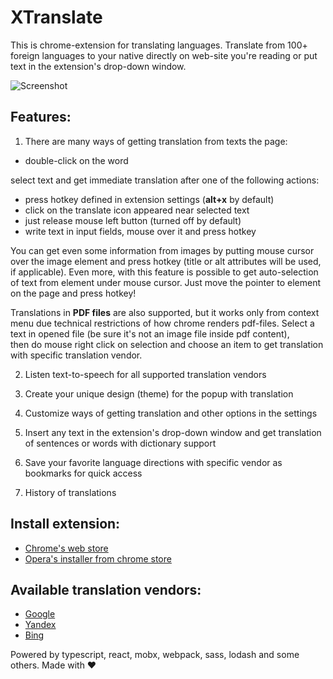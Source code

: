 XTranslate
==========
This is chrome-extension for translating languages.
Translate from 100+ foreign languages to your native directly on web-site you're reading or 
put text in the extension's drop-down window.

![Screenshot](https://github.com/ixrock/XTranslate/blob/master/screenshots/Untitled-1.jpg?raw=true)

Features:
-----------
1) There are many ways of getting translation from texts the page:
- double-click on the word

select text and get immediate translation after one of the following actions:
- press hotkey defined in extension settings (**alt+x** by default)
- click on the translate icon appeared near selected text
- just release mouse left button (turned off by default)
- write text in input fields, mouse over it and press hotkey

You can get even some information from images by putting mouse cursor over the image element and 
press hotkey (title or alt attributes will be used, if applicable).
Even more, with this feature is possible to get auto-selection of text from element under mouse cursor.
Just move the pointer to element on the page and press hotkey!

Translations in **PDF files** are also supported, but it works only from context menu due technical restrictions of how chrome renders pdf-files.
Select a text in opened file (be sure it's not an image file inside pdf content),  
then do mouse right click on selection and choose an item to get translation with specific translation vendor.

2) Listen text-to-speech for all supported translation vendors

3) Create your unique design (theme) for the popup with translation

4) Customize ways of getting translation and other options in the settings

5) Insert any text in the extension's drop-down window and get translation of sentences or words with dictionary support

6) Save your favorite language directions with specific vendor as bookmarks for quick access

7) History of translations

Install extension:
-----------
* [Chrome's web store](https://chrome.google.com/webstore/detail/xtranslate/gfgpkepllngchpmcippidfhmbhlljhoo)
* [Opera's installer from chrome store](https://addons.opera.com/en/extensions/details/download-chrome-extension-9/?display=en)

Available translation vendors:
-----------
* [Google](http://translate.google.com/)
* [Yandex](http://translate.yandex.com/)
* [Bing](http://bing.com/translator/)

Powered by typescript, react, mobx, webpack, sass, lodash and some others. Made with ♥
